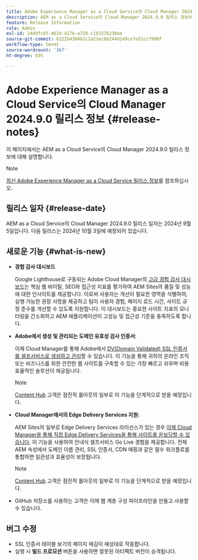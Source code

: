 ```yaml
---
title: Adobe Experience Manager as a Cloud Service의 Cloud Manager 2024.9.0 릴리스 정보
description: AEM as a Cloud Service의 Cloud Manager 2024.9.0 릴리스 정보에 대해 간략히 알아봅니다.
feature: Release Information
role: Admin
exl-id: 24d9fc6f-462d-417b-a728-c18157b23bbe
source-git-commit: b222b4384b1c2a21ecbb244d149ce7e51cc7990f
workflow-type: tm+mt
source-wordcount: '367'
ht-degree: 83%

---
```


# Adobe Experience Manager as a Cloud Service의 Cloud Manager 2024.9.0 릴리스 정보 {#release-notes}

이 페이지에서는 AEM as a Cloud Service의 Cloud Manager 2024.9.0 릴리스 정보에 대해 설명합니다.

>[!NOTE]
>
>[최신 Adobe Experience Manager as a Cloud Service 릴리스 정보](/help/release-notes/release-notes-cloud/release-notes-current.md)를 참조하십시오.

## 릴리스 일자 {#release-date}

AEM as a Cloud Service의 Cloud Manager 2024.9.0 릴리스 일자는 2024년 9월 5일입니다. 다음 릴리스는 2024년 10월 3일에 예정되어 있습니다.

## 새로운 기능 {#what-is-new}

* **경험 감사 대시보드**

  Google Lighthouse로 구동되는 Adobe Cloud Manager의 [고급 경험 감사 대시보드](/help/implementing/cloud-manager/experience-audit-dashboard.md)는 핵심 웹 바이탈, SEO와 접근성 지표를 평가하여 AEM Sites의 품질 및 성능에 대한 인사이트를 제공합니다. 이로써 사용자는 개선이 필요한 영역을 식별하여, 실행 가능한 권장 사항을 제공하고 팀이 사용자 경험, 페이지 로드 시간, 사이트 규정 준수를 개선할 수 있도록 지원합니다. 이 대시보드는 중요한 사이트 지표의 모니터링을 간소화하고 AEM 애플리케이션이 고성능 및 접근성 기준을 충족하도록 합니다.

* **Adobe에서 생성 및 관리되는 도메인 유효성 검사 인증서:**

  이제 Cloud Manager를 통해 Adobe에서 [DV(Domain Validated) SSL 인증서를 셀프서비스로 생성하고 관리](/help/implementing/cloud-manager/managing-ssl-certifications/add-ssl-certificate.md)할 수 있습니다. 이 기능을 통해 귀하의 온라인 조직 또는 비즈니스를 위한 안전한 웹 사이트를 구축할 수 있는 가장 빠르고 쉬우며 비용 효율적인 솔루션이 제공됩니다. <!-- CMGR-52403 -->

  >[!NOTE]
  >
  >[Content Hub](/help/assets/product-overview.md) 고객은 점진적 롤아웃의 일부로 이 기능을 단계적으로 받을 예정입니다.

* **Cloud Manager에서의 Edge Delivery Services 지원:**

  AEM Sites의 일부로 Edge Delivery Services 라이선스가 있는 경우 [이제 Cloud Manager을 통해 직접 Edge Delivery Services을 통해 사이트를 온보딩할 수 있습니다](/help/implementing/cloud-manager/edge-delivery/introduction-to-edge-delivery-services.md). 이 기능을 사용하여 안내식 셀프서비스 Go Live 경험을 제공합니다. 전체 AEM 속성에서 도메인 이름 관리, SSL 인증서, CDN 매핑과 같은 필수 워크플로를 통합하면 일관성과 효율성이 보장됩니다. <!-- CMGR-49859 -->

  >[!NOTE]
  >
  >[Content Hub](/help/assets/product-overview.md) 고객은 점진적 롤아웃의 일부로 이 기능을 단계적으로 받을 예정입니다.

* GitHub 저장소를 사용하는 고객은 이제 웹 계층 구성 파이프라인을 만들고 사용할 수 있습니다. <!--( KEEP IN? SP: YES CMGR-59046 and Slack https://cq-dev.slack.com/archives/C07LFP5BZ2L/p1725407057847379 ) -->

<!--
## Early adoption program {#early-adoption}

For a chance to test some upcoming features, be a part of Adobe's early adoption program. -->


## 버그 수정

* SSL 인증서 테이블 보기의 페이지 매김이 예상대로 작동합니다. <!-- (CMGR-60804 - [UI] Pagination doesn't work for ssl certificates) -->
* 실행 시 **빌드 프로모션** 버튼을 사용하면 잘못된 아티팩트 버전이 승격됩니다. <!-- ( KEEP IN? SP: YES CMGR-59519 and Slack https://cq-dev.slack.com/archives/C07LFPN2R08/p1725408253474129 ) -->

<!-- * Slack message says next release? SP: REMOVE (Leave in for now) SSL Certificates table in Cloud Manager now enables pagination in the user experience. ( https://jira.corp.adobe.com/browse/CMGR-61041 and Slack https://cq-dev.slack.com/archives/C07LFRE9QJU/p1725408553760009 ) --<>
